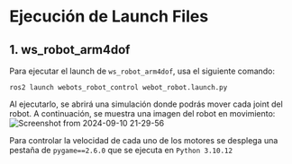 # Ejecución de Launch Files

## 1. ws_robot_arm4dof

Para ejecutar el launch de `ws_robot_arm4dof`, usa el siguiente comando:


`ros2 launch webots_robot_control webot_robot.launch.py`

Al ejecutarlo, se abrirá una simulación donde podrás mover cada joint del robot. A continuación, se muestra una imagen del robot en movimiento:
![Screenshot from 2024-09-10 21-29-56](https://github.com/user-attachments/assets/7334446e-f63f-4324-a458-3ddaed18ce8e)

 Para controlar la velocidad de cada uno de los motores se desplega una pestaña de ```pygame==2.6.0``` que se ejecuta en ```Python 3.10.12```
